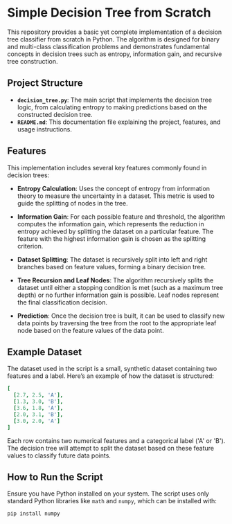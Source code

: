 # Simple Decision Tree from Scratch

This repository provides a basic yet complete implementation of a decision tree classifier from scratch in Python. The algorithm is designed for binary and multi-class classification problems and demonstrates fundamental concepts in decision trees such as entropy, information gain, and recursive tree construction. 

## Project Structure
- **`decision_tree.py`**: The main script that implements the decision tree logic, from calculating entropy to making predictions based on the constructed decision tree.
- **`README.md`**: This documentation file explaining the project, features, and usage instructions.

## Features
This implementation includes several key features commonly found in decision trees:

- **Entropy Calculation**: Uses the concept of entropy from information theory to measure the uncertainty in a dataset. This metric is used to guide the splitting of nodes in the tree.
  
- **Information Gain**: For each possible feature and threshold, the algorithm computes the information gain, which represents the reduction in entropy achieved by splitting the dataset on a particular feature. The feature with the highest information gain is chosen as the splitting criterion.

- **Dataset Splitting**: The dataset is recursively split into left and right branches based on feature values, forming a binary decision tree.

- **Tree Recursion and Leaf Nodes**: The algorithm recursively splits the dataset until either a stopping condition is met (such as a maximum tree depth) or no further information gain is possible. Leaf nodes represent the final classification decision.

- **Prediction**: Once the decision tree is built, it can be used to classify new data points by traversing the tree from the root to the appropriate leaf node based on the feature values of the data point.

## Example Dataset
The dataset used in the script is a small, synthetic dataset containing two features and a label. Here’s an example of how the dataset is structured:
```yaml
[
  [2.7, 2.5, 'A'],
  [1.3, 3.0, 'B'],
  [3.6, 1.8, 'A'],
  [2.0, 3.1, 'B'],
  [3.0, 2.0, 'A']
]
```

Each row contains two numerical features and a categorical label ('A' or 'B'). The decision tree will attempt to split the dataset based on these feature values to classify future data points.

## How to Run the Script
Ensure you have Python installed on your system. The script uses only standard Python libraries like `math` and `numpy`, which can be installed with:

```bash
pip install numpy
